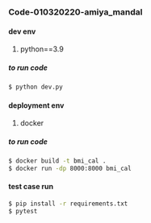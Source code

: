 ### Code-010320220-amiya_mandal
#### dev env
1. python==3.9

##### to run code
```bash
$ python dev.py
```

#### deployment env
1. docker

##### to run code
```bash
$ docker build -t bmi_cal .
$ docker run -dp 8000:8000 bmi_cal
```
#### test case run
```bash
$ pip install -r requirements.txt
$ pytest
```
